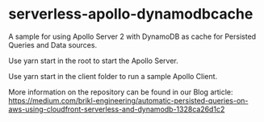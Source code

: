# serverless-apollo-dynamodbcache

A sample for using Apollo Server 2 with DynamoDB as cache for Persisted Queries and Data sources.

Use yarn start in the root to start the Apollo Server.

Use yarn start in the client folder to run a sample Apollo Client.

More information on the repository can be found in our Blog article:
https://medium.com/brikl-engineering/automatic-persisted-queries-on-aws-using-cloudfront-serverless-and-dynamodb-1328ca26d1c2
